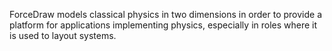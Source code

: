 ForceDraw models classical physics in two dimensions in order to provide a platform for applications implementing physics, especially in roles where it is used to layout systems.